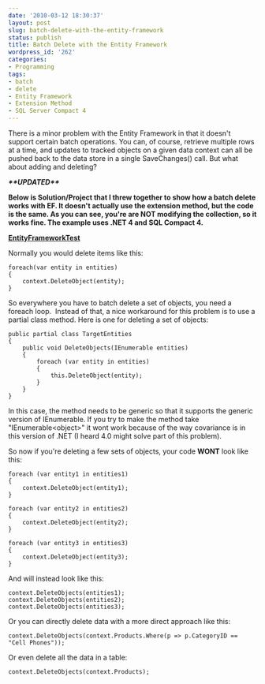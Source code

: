 ```yaml
---
date: '2010-03-12 18:30:37'
layout: post
slug: batch-delete-with-the-entity-framework
status: publish
title: Batch Delete with the Entity Framework
wordpress_id: '262'
categories:
- Programming
tags:
- batch
- delete
- Entity Framework
- Extension Method
- SQL Server Compact 4
---
```


There is a minor problem with the Entity Framework in that it doesn't support certain batch operations. You can, of course, retrieve multiple rows at a time, and updates to tracked objects on a given data context can all be pushed back to the data store in a single SaveChanges() call.  But what about adding and deleting?

***\*\*UPDATED\*\****

**Below is Solution/Project that I threw together to show how a batch delete works with EF. It doesn't actually use the extension method, but the code is the same. As you can see, you're are NOT modifying the collection, so it works fine. The example uses .NET 4 and SQL Compact 4.**

**[EntityFrameworkTest](http://www.johnnycode.com/blog/wp-content/uploads/2010/03/EntityFrameworkTest.zip)**

Normally you would delete items like this:

    foreach(var entity in entities)
    {
        context.DeleteObject(entity);
    }

So everywhere you have to batch delete a set of objects, you need a foreach loop.  Instead of that, a nice workaround for this problem is to use a partial class method.  Here is one for deleting a set of objects:

    public partial class TargetEntities
    {
        public void DeleteObjects(IEnumerable entities)
        {
            foreach (var entity in entities)
            {
                this.DeleteObject(entity);
            }
        }
    }

In this case, the method needs to be generic so that it supports the generic version of IEnumerable. If you try to make the method take "IEnumerable&lt;object&gt;" it wont work because of the way covariance is in this version of .NET (I heard 4.0 might solve part of this problem).

So now if you're deleting a few sets of objects, your code **WONT** look like this:

    foreach (var entity1 in entities1)
    {
        context.DeleteObject(entity1);
    }
    
    foreach (var entity2 in entities2)
    {
        context.DeleteObject(entity2);
    }
    
    foreach (var entity3 in entities3)
    {
        context.DeleteObject(entity3);
    }

And will instead look like this:

    context.DeleteObjects(entities1);
    context.DeleteObjects(entities2);
    context.DeleteObjects(entities3);

Or you can directly delete data with a more direct approach like this:

    context.DeleteObjects(context.Products.Where(p => p.CategoryID == "Cell Phones"));

Or even delete all the data in a table:

    context.DeleteObjects(context.Products);
